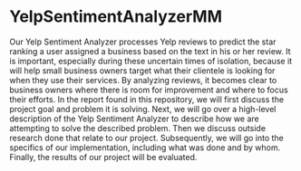 # YelpSentimentAnalyzerMM

Our Yelp Sentiment Analyzer processes Yelp reviews to predict the star ranking a user assigned a business based on the text in his or her review. It is important, especially during these uncertain times of isolation, because it will help small business owners target what their clientele is looking for when they use their services. By analyzing reviews, it becomes clear to business owners where there is room for improvement and where to focus their efforts. In the report found in this repository, we will first discuss the project goal and problem it is solving. Next, we will go over a high-level description of the Yelp Sentiment Analyzer to describe how we are attempting to solve the described problem. Then we discuss outside research done that relate to our project. Subsequently, we will go into the specifics of our implementation, including what was done and by whom. Finally, the results of our project will be evaluated. 
